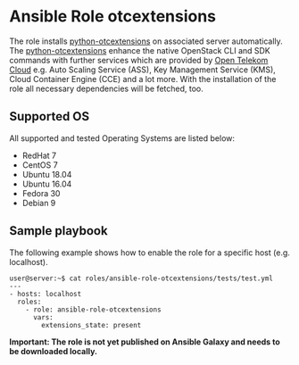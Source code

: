 # Ansible Role otcextensions

The role installs [python-otcextensions](https://github.com/OpenTelekomCloud/python-otcextensions) on associated server automatically. The [python-otcextensions](https://github.com/OpenTelekomCloud/python-otcextensions) enhance the native OpenStack CLI and SDK commands with further services which are provided by [Open Telekom Cloud](https://open-telekom-cloud.com/de) e.g. Auto Scaling Service (ASS), Key Management Service (KMS), Cloud Container Engine (CCE) and a lot more. With the installation of the role all necessary dependencies will be fetched, too.

## Supported OS

All supported and tested Operating Systems are listed below:

 - RedHat 7
 - CentOS 7
 - Ubuntu 18.04
 - Ubuntu 16.04
 - Fedora 30
 - Debian 9

## Sample playbook

The following example shows how to enable the role for a specific host (e.g. localhost).

    user@server:~$ cat roles/ansible-role-otcextensions/tests/test.yml
    ---
    - hosts: localhost
      roles:
        - role: ansible-role-otcextensions
          vars:
            extensions_state: present


**Important: The role is not yet published on Ansible Galaxy and needs to be downloaded locally.**
